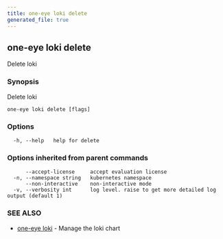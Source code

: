 ```yaml
---
title: one-eye loki delete
generated_file: true
---
```

## one-eye loki delete

Delete loki

### Synopsis

Delete loki

```
one-eye loki delete [flags]
```

### Options

```
  -h, --help   help for delete
```

### Options inherited from parent commands

```
      --accept-license     accept evaluation license
  -n, --namespace string   kubernetes namespace
      --non-interactive    non-interactive mode
  -v, --verbosity int      log level. raise to get more detailed log output (default 1)
```

### SEE ALSO

* [one-eye loki](/docs/one-eye/cli/reference/one-eye_loki/)	 - Manage the loki chart


